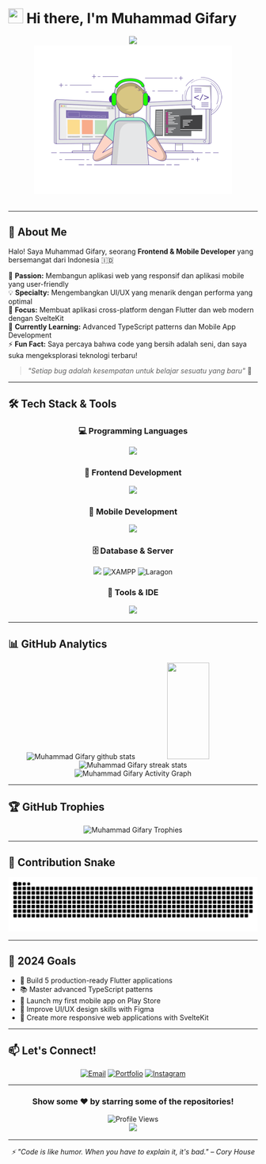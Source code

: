 # <img src="https://raw.githubusercontent.com/MartinHeinz/MartinHeinz/master/wave.gif" width="30px" height="30px" /> Hi there, I'm Muhammad Gifary

<div align="center">
  <img src="https://readme-typing-svg.herokuapp.com/?font=Righteous&size=35&center=true&vCenter=true&width=500&height=70&duration=4000&lines=Web+%26+Mobile+Developer;From+Indonesia+🇮🇩;Always+Learning+New+Things!&color=FF6B6B&background=00000000" />
</div>

<div align="center">
  <img alt="Coding" width="400" src="https://raw.githubusercontent.com/devSouvik/devSouvik/master/gif3.gif">
</div>

<br>

---

## 🚀 About Me

Halo! Saya Muhammad Gifary, seorang **Frontend & Mobile Developer** yang bersemangat dari Indonesia 🇮🇩

🎯 **Passion:** Membangun aplikasi web yang responsif dan aplikasi mobile yang user-friendly  
💡 **Specialty:** Mengembangkan UI/UX yang menarik dengan performa yang optimal  
📱 **Focus:** Membuat aplikasi cross-platform dengan Flutter dan web modern dengan SvelteKit  
🌱 **Currently Learning:** Advanced TypeScript patterns dan Mobile App Development  
⚡ **Fun Fact:** Saya percaya bahwa code yang bersih adalah seni, dan saya suka mengeksplorasi teknologi terbaru!

> *"Setiap bug adalah kesempatan untuk belajar sesuatu yang baru"* 💭

---

## 🛠️ Tech Stack & Tools

<div align="center">

### 💻 Programming Languages
<img src="https://skillicons.dev/icons?i=typescript,php,java,dart" />

### 🎨 Frontend Development
<img src="https://skillicons.dev/icons?i=svelte,html,css,tailwind,bootstrap" />

### 📱 Mobile Development
<img src="https://skillicons.dev/icons?i=flutter,dart,androidstudio" />

### 🗄️ Database & Server
<img src="https://skillicons.dev/icons?i=mysql" />
<img src="https://img.shields.io/badge/XAMPP-FB7A24?style=flat&logo=xampp&logoColor=white&width=48&height=48" alt="XAMPP" />
<img src="https://img.shields.io/badge/Laragon-0E83CD?style=flat&logo=windows&logoColor=white&width=48&height=48" alt="Laragon" />

### 🔧 Tools & IDE
<img src="https://skillicons.dev/icons?i=vscode,figma,git,github,netbeans" />

</div>

---

## 📊 GitHub Analytics

<div align="center">
  <img width="49%" height="195px" src="https://github-readme-stats.vercel.app/api?username=gifary500D&show_icons=true&count_private=true&hide_border=true&title_color=ff6b6b&icon_color=4ecdc4&text_color=9f9f9f&bg_color=151515" alt="Muhammad Gifary github stats" /> 
  <img width="41%" height="195px" src="https://github-readme-stats.vercel.app/api/top-langs/?username=gifary500D&layout=compact&hide_border=true&title_color=ff6b6b&text_color=9f9f9f&bg_color=151515" />
</div>

<div align="center">
  <img src="https://github-readme-streak-stats.herokuapp.com/?user=gifary500D&theme=dark&hide_border=true&stroke=0000&background=151515&ring=ff6b6b&fire=ff6b6b&currStreakLabel=ff6b6b" alt="Muhammad Gifary streak stats"/>
</div>

<div align="center">
  <img src="https://github-readme-activity-graph.vercel.app/graph?username=gifary500D&bg_color=151515&color=9f9f9f&line=ff6b6b&point=4ecdc4&area=true&hide_border=true" alt="Muhammad Gifary Activity Graph">
</div>

---

## 🏆 GitHub Trophies

<div align="center">
  <img src="https://github-profile-trophy.vercel.app/?username=gifary500D&theme=radical&no-frame=false&no-bg=false&margin-w=4" alt="Muhammad Gifary Trophies">
</div>

---

## 🐍 Contribution Snake

<div align="center">
  <img alt="snake eating my contributions" src="https://raw.githubusercontent.com/salesp07/salesp07/output/github-contribution-grid-snake.svg" />
</div>

---

## 🎯 2024 Goals

- 🚀 Build 5 production-ready Flutter applications
- 📚 Master advanced TypeScript patterns  
- 📱 Launch my first mobile app on Play Store
- 🎨 Improve UI/UX design skills with Figma
- 💼 Create more responsive web applications with SvelteKit

---

## 📫 Let's Connect!

<div align="center">

[![Email](https://img.shields.io/badge/Email-gifary024@gmail.com-red?style=for-the-badge&logo=gmail&logoColor=white)](mailto:gifary024@gmail.com)
[![Portfolio](https://img.shields.io/badge/Portfolio-Visit%20Now-blue?style=for-the-badge&logo=google-chrome&logoColor=white)](https://portofolio-gifary.vercel.app)
[![Instagram](https://img.shields.io/badge/Instagram-Follow-E4405F?style=for-the-badge&logo=instagram&logoColor=white)](https://instagram.com/gif_ry02)

</div>

---

<div align="center">
  
### Show some ❤️ by starring some of the repositories!

<img src="https://komarev.com/ghpvc/?username=gifary500D&label=Profile%20Views&color=brightgreen&style=for-the-badge" alt="Profile Views">

</div>

<div align="center">
  <img src="https://capsule-render.vercel.app/api?type=waving&color=gradient&height=100&section=footer"/>
</div>

---

<div align="center">
  <i>⚡ "Code is like humor. When you have to explain it, it's bad." – Cory House</i>
</div>
